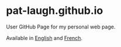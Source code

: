 # pat-laugh.github.io
User GitHub Page for my personal web page.

Available in [English](http://pat-laugh.ca/en/) and [French](http://pat-laugh.ca/fr/).
